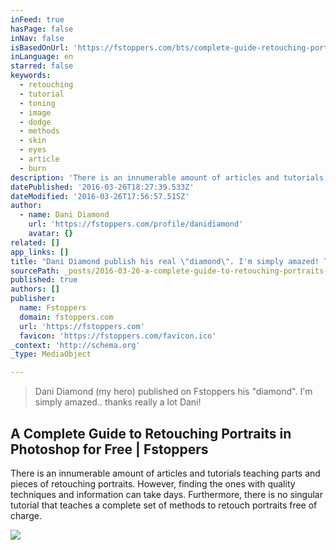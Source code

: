 ```yaml
---
inFeed: true
hasPage: false
inNav: false
isBasedOnUrl: 'https://fstoppers.com/bts/complete-guide-retouching-portraits-photoshop-free-98236'
inLanguage: en
starred: false
keywords:
  - retouching
  - tutorial
  - toning
  - image
  - dodge
  - methods
  - skin
  - eyes
  - article
  - burn
description: 'There is an innumerable amount of articles and tutorials teaching parts and pieces of retouching portraits. However, finding the ones with quality techniques and information can take days. Furthermore, there is no singular tutorial that teaches a complete set of methods to retouch portraits free of charge.'
datePublished: '2016-03-26T18:27:39.533Z'
dateModified: '2016-03-26T17:56:57.515Z'
author:
  - name: Dani Diamond
    url: 'https://fstoppers.com/profile/danidiamond'
    avatar: {}
related: []
app_links: []
title: "Dani Diamond publish his real \"diamond\". I'm simply amazed! Thanks Dani!"
sourcePath: _posts/2016-03-26-a-complete-guide-to-retouching-portraits-in-photoshop-for-fr.md
published: true
authors: []
publisher:
  name: Fstoppers
  domain: fstoppers.com
  url: 'https://fstoppers.com'
  favicon: 'https://fstoppers.com/favicon.ico'
_context: 'http://schema.org'
_type: MediaObject

---
```

> Dani Diamond (my hero) published on Fstoppers his "diamond". I'm simply amazed.. thanks really a lot Dani!

<article style=""><h1>A Complete Guide to Retouching Portraits in Photoshop for Free | Fstoppers</h1><p>There is an innumerable amount of articles and tutorials teaching parts and pieces of retouching portraits. However, finding the ones with quality techniques and information can take days. Furthermore, there is no singular tutorial that teaches a complete set of methods to retouch portraits free of charge.</p><img src="https://cdn.fstoppers.com/styles/full/s3/media/2015/11/sss.jpg" /></article>